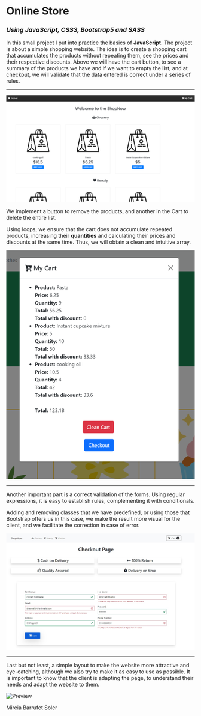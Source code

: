 # Online Store  

### *Using JavaScript, CSS3, Bootstrap5 and SASS*


In this small project I put into practice the basics of **JavaScript**.
The project is about a simple shopping website. The idea is to create a shopping cart that accumulates the products without repeating them, see the prices and their respective discounts.
Above we will have the cart button, to see a summary of the products we have and if we want to empty the list, and at checkout, we will validate that the data entered is correct under a series of rules.

---

![Preview](/images_html/img1.png)

We implement a button to remove the products, and another in the Cart to delete the entire list.

Using loops, we ensure that the cart does not accumulate repeated products, increasing their **quantities** and calculating their prices and discounts at the same time. Thus, we will obtain a clean and intuitive array.

![Preview](/images_html/img2.png)

---

Another important part is a correct validation of the forms. Using regular expressions, it is easy to establish rules, complementing it with conditionals.

Adding and removing classes that we have predefined, or using those that Bootstrap offers us in this case, we make the result more visual for the client, and we facilitate the correction in case of error.

![Preview](/images_html/img3.jpg)

---

Last but not least, a simple layout to make the website more attractive and eye-catching, although we also try to make it as easy to use as possible.
It is important to know that the client is adapting the page, to understand their needs and adapt the website to them.

![Preview](/images_html/img4.jpg)

Mireia Barrufet Soler
